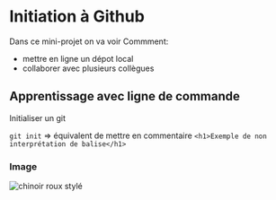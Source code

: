 # Initiation à Github

Dans ce mini-projet on va voir Commment:
- mettre en ligne un dépot local
- collaborer avec plusieurs collègues

## Apprentissage avec ligne de commande

Initialiser un git

`git init` => équivalent de mettre en commentaire
`<h1>Exemple de non interprétation de balise</h1>`

### Image


![chinoir roux stylé]("C:\Users\EDW2526\Downloads\az8xQOB_700b_v1.jpg")
